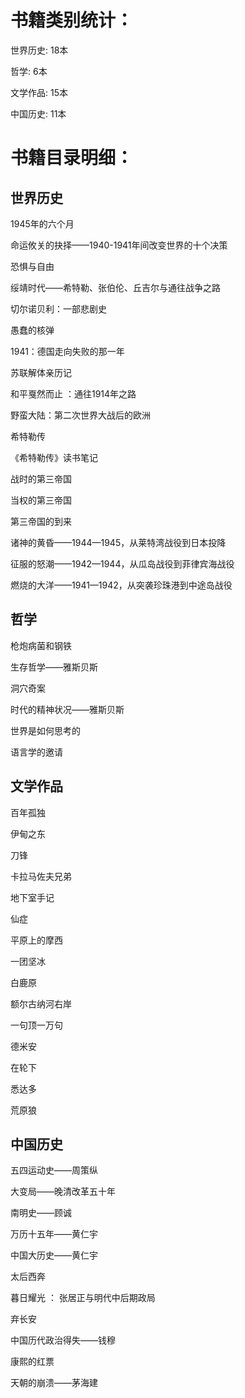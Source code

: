 # 书籍类别统计：
世界历史: 18本

哲学: 6本

文学作品: 15本

中国历史: 11本


# 书籍目录明细：

## 世界历史
1945年的六个月

命运攸关的抉择——1940-1941年间改变世界的十个决策

恐惧与自由

绥靖时代——希特勒、张伯伦、丘吉尔与通往战争之路

切尔诺贝利：一部悲剧史

愚蠢的核弹

1941：德国走向失败的那一年

苏联解体亲历记

和平戛然而止 ：通往1914年之路

野蛮大陆：第二次世界大战后的欧洲

希特勒传

《希特勒传》读书笔记

战时的第三帝国

当权的第三帝国

第三帝国的到来

诸神的黄昏——1944—1945，从莱特湾战役到日本投降

征服的怒潮——1942—1944，从瓜岛战役到菲律宾海战役

燃烧的大洋——1941—1942，从突袭珍珠港到中途岛战役

## 哲学
枪炮病菌和钢铁

生存哲学——雅斯贝斯

洞穴奇案

时代的精神状况——雅斯贝斯

世界是如何思考的

语言学的邀请

## 文学作品
百年孤独

伊甸之东

刀锋

卡拉马佐夫兄弟

地下室手记

仙症

平原上的摩西

一团坚冰

白鹿原

额尔古纳河右岸

一句顶一万句

德米安

在轮下

悉达多

荒原狼

## 中国历史
五四运动史——周策纵

大变局——晚清改革五十年

南明史——顾诚

万历十五年——黄仁宇

中国大历史——黄仁宇

太后西奔

暮日耀光 ： 张居正与明代中后期政局

弃长安

中国历代政治得失——钱穆

康熙的红票

天朝的崩溃——茅海建


